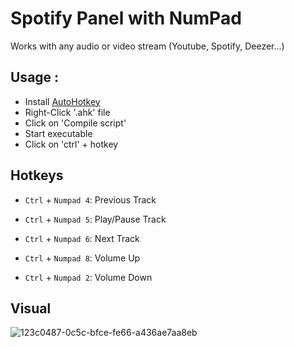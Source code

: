 # Spotify Panel with NumPad
Works with any audio or video stream (Youtube, Spotify, Deezer...)

## Usage :
- Install [AutoHotkey](https://autohotkey.com/download/)
- Right-Click '.ahk' file 
- Click on 'Compile script'
- Start executable 
- Click on 'ctrl' + hotkey


## Hotkeys 
- `Ctrl` + `Numpad 4`: Previous Track
- `Ctrl` + `Numpad 5`: Play/Pause Track
- `Ctrl` + `Numpad 6`: Next Track


- `Ctrl` + `Numpad 8`: Volume Up
- `Ctrl` + `Numpad 2`: Volume Down


## Visual 

![123c0487-0c5c-bfce-fe66-a436ae7aa8eb](https://user-images.githubusercontent.com/112775431/233422567-b6074346-0513-48d4-ba55-94342381ade9.png)
